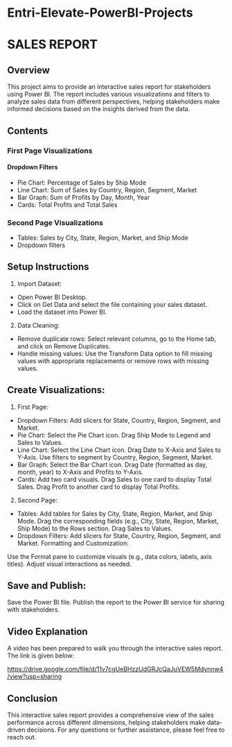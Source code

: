 # Entri-Elevate-PowerBI-Projects

# SALES REPORT 

## Overview
This project aims to provide an interactive sales report for stakeholders using Power BI. The report includes various visualizations and filters to analyze sales data from different perspectives, helping stakeholders make informed decisions based on the insights derived from the data.

## Contents
### First Page Visualizations

#### Dropdown Filters
- Pie Chart: Percentage of Sales by Ship Mode
- Line Chart: Sum of Sales by Country, Region, Segment, Market
- Bar Graph: Sum of Profits by Day, Month, Year
- Cards: Total Profits and Total Sales

### Second Page Visualizations

- Tables: Sales by City, State, Region, Market, and Ship Mode
- Dropdown filters

## Setup Instructions
1. Import Dataset:
- Open Power BI Desktop.
- Click on Get Data and select the file containing your sales dataset.
- Load the dataset into Power BI.
2. Data Cleaning:
- Remove duplicate rows: Select relevant columns, go to the Home tab, and click on Remove Duplicates.
- Handle missing values: Use the Transform Data option to fill missing values with appropriate replacements or remove rows with missing values.

## Create Visualizations:

1. First Page:

- Dropdown Filters: Add slicers for State, Country, Region, Segment, and Market.
- Pie Chart:
Select the Pie Chart icon.
Drag Ship Mode to Legend and Sales to Values.
- Line Chart:
Select the Line Chart icon.
Drag Date to X-Axis and Sales to Y-Axis.
Use filters to segment by Country, Region, Segment, Market.
- Bar Graph:
Select the Bar Chart icon.
Drag Date (formatted as day, month, year) to X-Axis and Profits to Y-Axis.
- Cards:
Add two card visuals.
Drag Sales to one card to display Total Sales.
Drag Profit to another card to display Total Profits.

2. Second Page:

- Tables:
Add tables for Sales by City, State, Region, Market, and Ship Mode.
Drag the corresponding fields (e.g., City, State, Region, Market, Ship Mode) to the Rows section.
Drag Sales to Values.
- Dropdown Filters: Add slicers for State, Country, Region, Segment, and Market.
Formatting and Customization:

Use the Format pane to customize visuals (e.g., data colors, labels, axis titles).
Adjust visual interactions as needed.

## Save and Publish:

Save the Power BI file.
Publish the report to the Power BI service for sharing with stakeholders.

## Video Explanation

A video has been prepared to walk you through the interactive sales report. The link is given below:

https://drive.google.com/file/d/11v7cgUeBHzzUdGRJcQaJuVEW5Mdynnw4/view?usp=sharing

## Conclusion
This interactive sales report provides a comprehensive view of the sales performance across different dimensions, helping stakeholders make data-driven decisions. For any questions or further assistance, please feel free to reach out.
